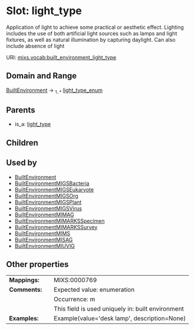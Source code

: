 
# Slot: light_type


Application of light to achieve some practical or aesthetic effect. Lighting includes the use of both artificial light sources such as lamps and light fixtures, as well as natural illumination by capturing daylight. Can also include absence of light

URI: [mixs.vocab:built_environment_light_type](https://w3id.org/mixs/vocab/built_environment_light_type)


## Domain and Range

[BuiltEnvironment](BuiltEnvironment.md) &#8594;  <sub>1..\*</sub> [light_type_enum](light_type_enum.md)

## Parents

 *  is_a: [light_type](light_type.md)

## Children


## Used by

 * [BuiltEnvironment](BuiltEnvironment.md)
 * [BuiltEnvironmentMIGSBacteria](BuiltEnvironmentMIGSBacteria.md)
 * [BuiltEnvironmentMIGSEukaryote](BuiltEnvironmentMIGSEukaryote.md)
 * [BuiltEnvironmentMIGSOrg](BuiltEnvironmentMIGSOrg.md)
 * [BuiltEnvironmentMIGSPlant](BuiltEnvironmentMIGSPlant.md)
 * [BuiltEnvironmentMIGSVirus](BuiltEnvironmentMIGSVirus.md)
 * [BuiltEnvironmentMIMAG](BuiltEnvironmentMIMAG.md)
 * [BuiltEnvironmentMIMARKSSpecimen](BuiltEnvironmentMIMARKSSpecimen.md)
 * [BuiltEnvironmentMIMARKSSurvey](BuiltEnvironmentMIMARKSSurvey.md)
 * [BuiltEnvironmentMIMS](BuiltEnvironmentMIMS.md)
 * [BuiltEnvironmentMISAG](BuiltEnvironmentMISAG.md)
 * [BuiltEnvironmentMIUVIG](BuiltEnvironmentMIUVIG.md)

## Other properties

|  |  |  |
| --- | --- | --- |
| **Mappings:** | | MIXS:0000769 |
| **Comments:** | | Expected value: enumeration |
|  | | Occurrence: m |
|  | | This field is used uniquely in: built environment |
| **Examples:** | | Example(value='desk lamp', description=None) |

